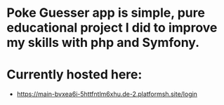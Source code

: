 #  Poke Guesser app is simple, pure educational project I did to improve my skills with php and Symfony.
#  Currently hosted here:
-  https://main-bvxea6i-5httfntlm6xhu.de-2.platformsh.site/login
